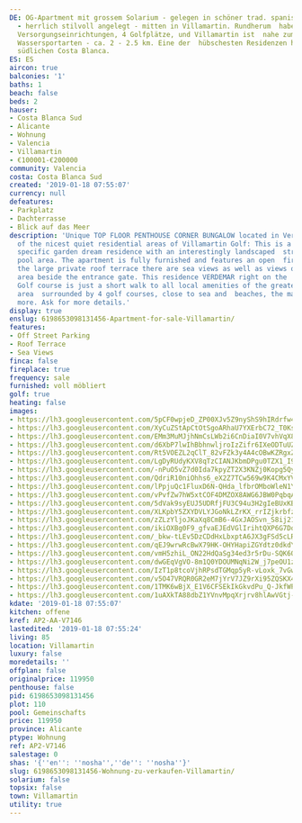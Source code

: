 ```yaml
---
DE: OG-Apartment mit grossem Solarium - gelegen in schöner trad. spanischer  Residenz
  - herrlich stilvoll angelegt - mitten in Villamartin. Rundherum  haben Sie alle
  Versorgungseinrichtungen, 4 Golfplätze, und Villamartin ist  nahe zum Meer und allen
  Wassersportarten - ca. 2 - 2.5 km. Eine der  hübschesten Residenzen hier an der
  südlichen Costa Blanca.
ES: ES
aircon: true
balconies: '1'
baths: 1
beach: false
beds: 2
hauser:
- Costa Blanca Sud
- Alicante
- Wohnung
- Valencia
- Villamartin
- €100001-€200000
community: Valencia
costa: Costa Blanca Sud
created: '2019-01-18 07:55:07'
currency: null
defeatures:
- Parkplatz
- Dachterrasse
- Blick auf das Meer
description: 'Unique TOP FLOOR PENTHOUSE CORNER BUNGALOW located in Verdemar  - one
  of the nicest quiet residential areas of Villamartin Golf: This is a rare and  very
  specific garden dream residence with an interestingly landscaped  stream, a huge
  pool area. The apartment is fully furnished and features an open  fireplace. From
  the large private roof terrace there are sea views as well as views of the  garden
  area beside the entrance gate. This residence VERDEMAR right on the  Villamartin
  Golf course is just a short walk to all local amenities of the greater  Villamartin
  area  surrounded by 4 golf courses, close to sea and  beaches, the marina and much
  more. Ask for more details.'
display: true
enslug: 6198653098131456-Apartment-for-sale-Villamartin/
features:
- Off Street Parking
- Roof Terrace
- Sea Views
finca: false
fireplace: true
frequency: sale
furnished: voll möbliert
golf: true
heating: false
images:
- https://lh3.googleusercontent.com/5pCF0wpjeD_ZP00XJv5Z9nyShS9hIRdrfw4zbcRXGl0Olbr5zI9G06JS5xNQheIY5Sc-TZbgj4d0TVIEuGKu=w640-rj-e30-l100
- https://lh3.googleusercontent.com/XyCuZStApCtOtSgoARhaU7YXErbC72_T0Ks0YGeBVtv9Ne0mTB1u7k7S8kF2kmAmOyeX_9DXlYLm_OC1mHk=w640-rj-e30-l100
- https://lh3.googleusercontent.com/EMm3MuMJjhNmCsLWb2i6CnDiaI0V7vhVqX8cLIbphlnV4ZkWiJhdqt7LRjYm6oPuRpfJHFsc60d9J7eQw9uf=w640-rj-e30-l100
- https://lh3.googleusercontent.com/d6XbP7lwIhBbhnwljroIzZifr6IXeODTuUZaAxKdgfHBlV2h5s-vc18iPMJsdMEb68O8IOuRV_cQ0hVDDPli=w640-rj-e30-l100
- https://lh3.googleusercontent.com/Rt5VOEZL2qClT_82vFZk3y4A4cOBwKZRgxZR6yisr3IQbuaQpYg3H36s7ITkvv39jZmN6_VhyhzM3cmmKZY=w640-rj-e30-l100
- https://lh3.googleusercontent.com/LgDyRUdyKXV8qTzCIANJKbmDPgu0TZX1_I9sYnCEkkWYVC3TUxYzDSdmUMQRsXYwPjGKRudcam_uqq52Lz75=w640-rj-e30-l100
- https://lh3.googleusercontent.com/-nPuO5vZ7d0Ida7kpyZT2X3KNZj0Kopg5QyCuNPr0IrExe-yabyEzpT5C9g8I9ZJq3O4QL99XGGmsfYofA=w640-rj-e30-l100
- https://lh3.googleusercontent.com/QdriR10niOhhs6_eX2Z7TCw569w9K4CMxYVo1248RNnANEyfHFh93KiCcyrn9geRj385PCvaMlj6xFhkU1Yc=w640-rj-e30-l100
- https://lh3.googleusercontent.com/lPpjuQc1FluxD6N-QHda_lfbrOMboWleN1Y5rbHrnDA_CxlfxZH9_aSQXVK7tr6nOoeK-GZ7WLumgSJlCZol=w640-rj-e30-l100
- https://lh3.googleusercontent.com/vPvfZw7hW5xtCOF4DMZOX8AWG6JBW0PqbqAr_txMyOz8HPkHZE5zIXtM7GnZchH4dt4NIKwYcS1r7qQulkXr=w640-rj-e30-l100
- https://lh3.googleusercontent.com/5dVak9syEUJ5UDRfjFU3C94u3H2gIeBUxKBCZggWjiFI-L14h9KnxllAB-NxA2-gspYvpZssiQcDwcKM3t2lAg=w640-rj-e30-l100
- https://lh3.googleusercontent.com/XLKpbY5ZXYDVLYJGoNkLZrKX_rrIZjkrbfzN7JLD-nwIoREqax7ShHgkVvVLHY7DoBD7A9z8ARmy9SCr50Xx=w640-rj-e30-l100
- https://lh3.googleusercontent.com/zZLzYljoJKaXq8CmB6-4GxJAOSvn_S8ij21IQpr0z4ngSDmZ1AcPSbefGVn1t77lgBjPKCh-z0_E00H7nCnw=w640-rj-e30-l100
- https://lh3.googleusercontent.com/ikiOXBg0F9_gfvaEJEdVGlIrihtQXP6G7DocF-6gvMLl_2OqlKqKpMz4RnzkjEFXc-A0LWjpUXAZbMjFLM4=w640-rj-e30-l100
- https://lh3.googleusercontent.com/_bkw-tLEv5DzCDdHxLbxptA6JX3gFSd5cLRUT7KOIxQAF0y281pwuuyXzsgDOnMPjqPVIMxe3reJtZPtvNRgFw=w640-rj-e30-l100
- https://lh3.googleusercontent.com/qEJ9wrwRcBwX79HK-OHYHapiZGYdtz0dkdYH_OtCkhwe6ysMYk84XWeDslL70zU96iMjVbG4wDoamHCLZj3q=w640-rj-e30-l100
- https://lh3.googleusercontent.com/vmH5zhiL_ON22HdQaSg34ed3r5rDu-SQK6OQxilWxHd6hHaYI64k0k2KYwDzHuL4bAIzCEbN2eRfX8Zfbs0=w640-rj-e30-l100
- https://lh3.googleusercontent.com/dwGEqVgVO-8m1Q0YDOUMNqNi2W_j7peOU1zf4Q8KwcK8Ka-NucjIhHAkmxPY7xSrUdXrCbckJUsbxkXmGCLh=w640-rj-e30-l100
- https://lh3.googleusercontent.com/IzT1p8tcoVjhRPsdTGMqp5yR-vLoxk_7vGwVHnxl29UweqpwfxHCJ4Ee4ZZPtyTIhkJdfLNcEyH54Q_fywUW=w640-rj-e30-l100
- https://lh3.googleusercontent.com/v5O47VRQR0GR2eM7jYrV7JZ9rXi95ZQSKX4qJLPvH2PR_T6EWs3eBIhGmBowa57NOjvbhKnzuTdli8YG1vo=w640-rj-e30-l100
- https://lh3.googleusercontent.com/1TMK6wBjX_E1V6CFSEkIkGkvdPu_Q-JkfWPNFRY_xlsRMmrwe-sZ_ZdwbSq_w_zyOnXvf0HCpPwUHc15rQI=w640-rj-e30-l100
- https://lh3.googleusercontent.com/1uAXkTA88dbZ1YVnvMpqXrjrv8hlAwVGtj-X1OyCbRsei-vS141e8ptm_L6mYr9XeuJu7wa8ai3BfEjzbo4=w640-rj-e30-l100
kdate: '2019-01-18 07:55:07'
kitchen: offene
kref: AP2-AA-V7146
lastedited: '2019-01-18 07:55:24'
living: 85
location: Villamartin
luxury: false
moredetails: ''
offplan: false
originalprice: 119950
penthouse: false
pid: 6198653098131456
plot: 110
pool: Gemeinschafts
price: 119950
province: Alicante
ptype: Wohnung
ref: AP2-V7146
salestage: 0
shas: '{''en'': ''nosha'',''de'': ''nosha''}'
slug: 6198653098131456-Wohnung-zu-verkaufen-Villamartin/
solarium: false
topsix: false
town: Villamartin
utility: true
---
```

